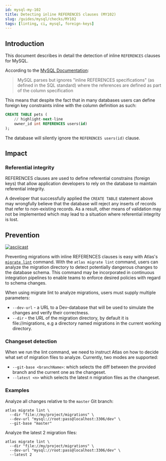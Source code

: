 ```yaml
---
id: mysql-my-102
title: Detecting inline REFERENCES clauses (MY102)
slug: /guides/mysql/checks/MY102
tags: [linting, ci, mysql, foreign-keys]
---
```


## Introduction

This document describes in detail the detection of inline `REFERENCES` clauses
for MySQL.

According to the [MySQL Documentation](https://dev.mysql.com/doc/refman/8.0/en/create-table.html):
> MySQL parses but ignores "inline REFERENCES specifications" 
> (as defined in the SQL standard) where the references are 
> defined as part of the column specification

This means that despite the fact that in many databases users can define
foreign key constraints inline with the column definition as such:

```sql
CREATE TABLE pets (
    // highlight-next-line
    owner_id int REFERENCES users(id)
);
```
The database will silently ignore the `REFERENCES users(id)` clause.

## Impact

### Referential integrity

REFERENCES clauses are used to define referential constrains (foreign keys)
that allow application developers to rely on the database to maintain referential integrity.

A developer that successfully applied the `CREATE TABLE` statement above
may wrongfully believe that the database will reject any inserts of 
records that refer to non-existing records. As a result, other means of
validation may not be implemented which may lead to a situation where 
referential integrity is lost. 

## Prevention

[![asciicast](https://asciinema.org/a/OaHP3PCigndSZZ63eRA2FsuB5.svg)](https://asciinema.org/a/OaHP3PCigndSZZ63eRA2FsuB5)

Preventing migrations with inline REFERENCES clauses is easy with Atlas's [`migrate lint`](/versioned/lint)
command. With the `atlas migrate lint` command, users can analyze the migration directory to
detect potentially dangerous changes to the database schema. This command may be
incorporated in continuous integration pipelines to enable teams to enforce
desired policies with regard to schema changes.

When using migrate lint to analyze migrations, users must supply multiple parameters:

* `--dev-url` - a URL to a Dev-database that will be used to simulate the changes and verify their correctness.
* `--dir` - the URL of the migration directory, by default it is file://migrations, e.g a directory named migrations in the current working directory.

### Changeset detection

When we run the lint command, we need to instruct Atlas on how to decide what set of migration files to analyze.
Currently, two modes are supported:

* `--git-base <branchName>`: which selects the diff between the provided branch and the current one as the changeset.
* `--latest <n>` which selects the latest n migration files as the changeset.

### Examples

Analyze all changes relative to the `master` Git branch:

```text
atlas migrate lint \
  --dir "file://my/project/migrations" \
  --dev-url "mysql://root:pass@localhost:3306/dev" \
  --git-base "master"
```

Analyze the latest 2 migration files:

```text
atlas migrate lint \
  --dir "file://my/project/migrations" \
  --dev-url "mysql://root:pass@localhost:3306/dev" \
  --latest 2
```